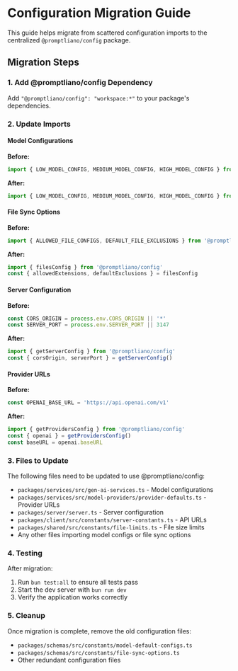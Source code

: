 # Configuration Migration Guide

This guide helps migrate from scattered configuration imports to the centralized `@promptliano/config` package.

## Migration Steps

### 1. Add @promptliano/config Dependency

Add `"@promptliano/config": "workspace:*"` to your package's dependencies.

### 2. Update Imports

#### Model Configurations

**Before:**

```typescript
import { LOW_MODEL_CONFIG, MEDIUM_MODEL_CONFIG, HIGH_MODEL_CONFIG } from '@promptliano/schemas'
```

**After:**

```typescript
import { LOW_MODEL_CONFIG, MEDIUM_MODEL_CONFIG, HIGH_MODEL_CONFIG } from '@promptliano/config'
```

#### File Sync Options

**Before:**

```typescript
import { ALLOWED_FILE_CONFIGS, DEFAULT_FILE_EXCLUSIONS } from '@promptliano/schemas'
```

**After:**

```typescript
import { filesConfig } from '@promptliano/config'
const { allowedExtensions, defaultExclusions } = filesConfig
```

#### Server Configuration

**Before:**

```typescript
const CORS_ORIGIN = process.env.CORS_ORIGIN || '*'
const SERVER_PORT = process.env.SERVER_PORT || 3147
```

**After:**

```typescript
import { getServerConfig } from '@promptliano/config'
const { corsOrigin, serverPort } = getServerConfig()
```

#### Provider URLs

**Before:**

```typescript
const OPENAI_BASE_URL = 'https://api.openai.com/v1'
```

**After:**

```typescript
import { getProvidersConfig } from '@promptliano/config'
const { openai } = getProvidersConfig()
const baseURL = openai.baseURL
```

### 3. Files to Update

The following files need to be updated to use @promptliano/config:

- `packages/services/src/gen-ai-services.ts` - Model configurations
- `packages/services/src/model-providers/provider-defaults.ts` - Provider URLs
- `packages/server/server.ts` - Server configuration
- `packages/client/src/constants/server-constants.ts` - API URLs
- `packages/shared/src/constants/file-limits.ts` - File size limits
- Any other files importing model configs or file sync options

### 4. Testing

After migration:

1. Run `bun test:all` to ensure all tests pass
2. Start the dev server with `bun run dev`
3. Verify the application works correctly

### 5. Cleanup

Once migration is complete, remove the old configuration files:

- `packages/schemas/src/constants/model-default-configs.ts`
- `packages/schemas/src/constants/file-sync-options.ts`
- Other redundant configuration files

